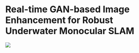 # Real-time GAN-based Image Enhancement for Robust Underwater Monocular SLAM
<a href="https://hkust-vgd.github.io/GAN-SLAM/"><img src="https://img.shields.io/badge/WEBSITE-Visit%20project%20page-blue?style=for-the-badge"></a>
